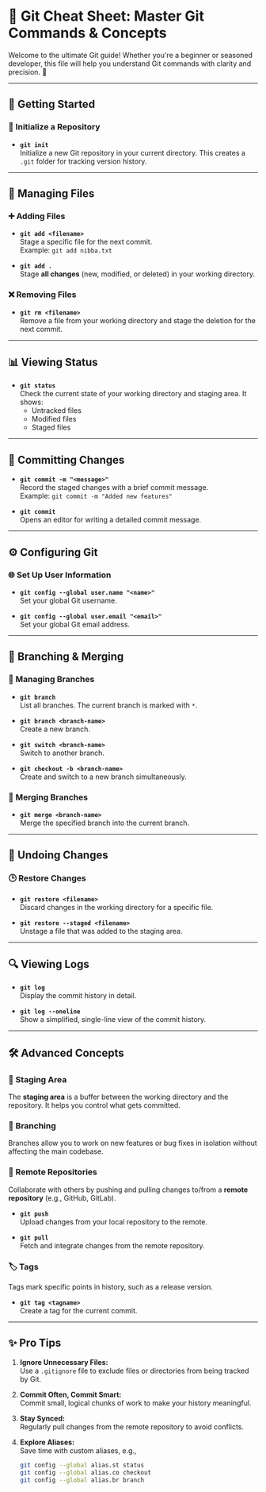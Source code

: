 # 🚀 Git Cheat Sheet: Master Git Commands & Concepts  

Welcome to the ultimate Git guide! Whether you're a beginner or seasoned developer, this file will help you understand Git commands with clarity and precision. 🌟  

---

## 🏁 Getting Started  

### 🔹 Initialize a Repository  
- **`git init`**  
  Initialize a new Git repository in your current directory. This creates a `.git` folder for tracking version history.  

---

## 📁 Managing Files  

### ➕ Adding Files  
- **`git add <filename>`**  
  Stage a specific file for the next commit.  
  Example: `git add nibba.txt`  

- **`git add .`**  
  Stage **all changes** (new, modified, or deleted) in your working directory.  

### ❌ Removing Files  
- **`git rm <filename>`**  
  Remove a file from your working directory and stage the deletion for the next commit.  

---

## 📊 Viewing Status  

- **`git status`**  
  Check the current state of your working directory and staging area. It shows:  
  - Untracked files  
  - Modified files  
  - Staged files  

---

## 💾 Committing Changes  

- **`git commit -m "<message>"`**  
  Record the staged changes with a brief commit message.  
  Example: `git commit -m "Added new features"`  

- **`git commit`**  
  Opens an editor for writing a detailed commit message.  

---

## ⚙️ Configuring Git  

### 🌐 Set Up User Information  
- **`git config --global user.name "<name>"`**  
  Set your global Git username.  

- **`git config --global user.email "<email>"`**  
  Set your global Git email address.  

---

## 🌿 Branching & Merging  

### 📂 Managing Branches  
- **`git branch`**  
  List all branches. The current branch is marked with `*`.  

- **`git branch <branch-name>`**  
  Create a new branch.  

- **`git switch <branch-name>`**  
  Switch to another branch.  

- **`git checkout -b <branch-name>`**  
  Create and switch to a new branch simultaneously.  

### 🔗 Merging Branches  
- **`git merge <branch-name>`**  
  Merge the specified branch into the current branch.  

---

## 🔄 Undoing Changes  

### 🕒 Restore Changes  
- **`git restore <filename>`**  
  Discard changes in the working directory for a specific file.  

- **`git restore --staged <filename>`**  
  Unstage a file that was added to the staging area.  

---

## 🔍 Viewing Logs  

- **`git log`**  
  Display the commit history in detail.  

- **`git log --oneline`**  
  Show a simplified, single-line view of the commit history.  

---

## 🛠️ Advanced Concepts  

### 🛑 Staging Area  
The **staging area** is a buffer between the working directory and the repository. It helps you control what gets committed.  

### 🌿 Branching  
Branches allow you to work on new features or bug fixes in isolation without affecting the main codebase.  

### 📡 Remote Repositories  
Collaborate with others by pushing and pulling changes to/from a **remote repository** (e.g., GitHub, GitLab).  

- **`git push`**  
  Upload changes from your local repository to the remote.  

- **`git pull`**  
  Fetch and integrate changes from the remote repository.  

### 🏷️ Tags  
Tags mark specific points in history, such as a release version.  

- **`git tag <tagname>`**  
  Create a tag for the current commit.  

---

## ✨ Pro Tips  

1. **Ignore Unnecessary Files:**  
   Use a `.gitignore` file to exclude files or directories from being tracked by Git.  

2. **Commit Often, Commit Smart:**  
   Commit small, logical chunks of work to make your history meaningful.  

3. **Stay Synced:**  
   Regularly pull changes from the remote repository to avoid conflicts.  

4. **Explore Aliases:**  
   Save time with custom aliases, e.g.,  
   ```bash
   git config --global alias.st status
   git config --global alias.co checkout
   git config --global alias.br branch

